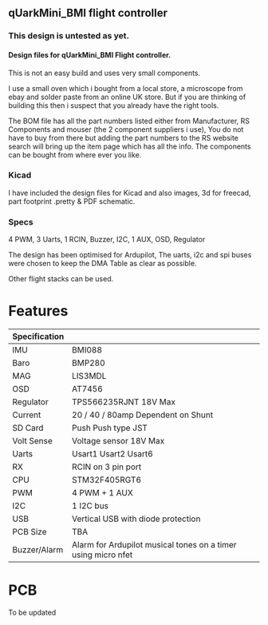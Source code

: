 

 ## qUarkMini_BMI flight controller

 ### This design is untested as yet.

 #### Design files for qUarkMini_BMI Flight controller.

This is not an easy build and uses very small components.

I use a small oven which i bought from a local store, a microscope from ebay and solder paste from an online UK store.
But if you are thinking of building this then i suspect that you already have the right tools.

The BOM file has all the part numbers listed either from Manufacturer, RS Components and mouser (the 2 component suppliers i use), You do not have to buy from there but adding the part numbers to the RS website search will bring up the item page which has all the info. The components can be bought from where ever you like.

 ### Kicad

I have included the design files for Kicad and also images, 3d for freecad, part footprint .pretty & PDF schematic.

 ### Specs

4 PWM, 3 Uarts, 1 RCIN, Buzzer, I2C, 1 AUX, OSD, Regulator


The design has been optimised for Ardupilot, The uarts, i2c and spi buses were chosen to keep the DMA Table as clear as possible.

Other flight stacks can be used.

 # Features

| Specification |  |
| ------ | ------ |
| IMU | BMI088 |
| Baro | BMP280 |
| MAG | LIS3MDL |
| OSD | AT7456 |
| Regulator | TPS566235RJNT 18V Max|
| Current | 20 / 40 / 80amp Dependent on Shunt|
| SD Card | Push Push type JST |
| Volt Sense | Voltage sensor 18V Max |
| Uarts | Usart1 Usart2 Usart6 |
| RX | RCIN on 3 pin port |
| CPU | STM32F405RGT6 |
| PWM | 4 PWM + 1 AUX|
| I2C | 1 I2C bus |
| USB | Vertical USB with diode protection |
| PCB Size | TBA |
| Buzzer/Alarm | Alarm for Ardupilot musical tones on a timer using micro nfet |

 # PCB

 To be updated
